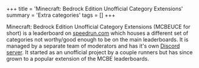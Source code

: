 +++
title = 'Minecraft: Bedrock Edition Unofficial Category Extensions'
summary = 'Extra categories'
tags = []
+++

Minecraft: Bedrock Edition Unofficial Category Extensions (MCBEUCE for
short) is a leaderboard on [speedrun.com](https://speedrun.com/mcbeuce)
which houses a different set of categories not worthy/good enough to be
on the main leaderboards. It is managed by a separate team of moderators
and has it's own [Discord server](https://discord.gg/AApQttKaBA). It
started as an unofficial project by a couple runners but has since grown
to a popular extension of the MCBE leaderboards.
